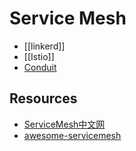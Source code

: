 # Service Mesh


- [[linkerd]]
- [[Istio]]
- [Conduit](https://conduit.io/)


## Resources

- [ServiceMesh中文网](http://www.servicemesh.cn/)
- [awesome-servicemesh](https://servicemesh.gitbooks.io/awesome-servicemesh/content/)
